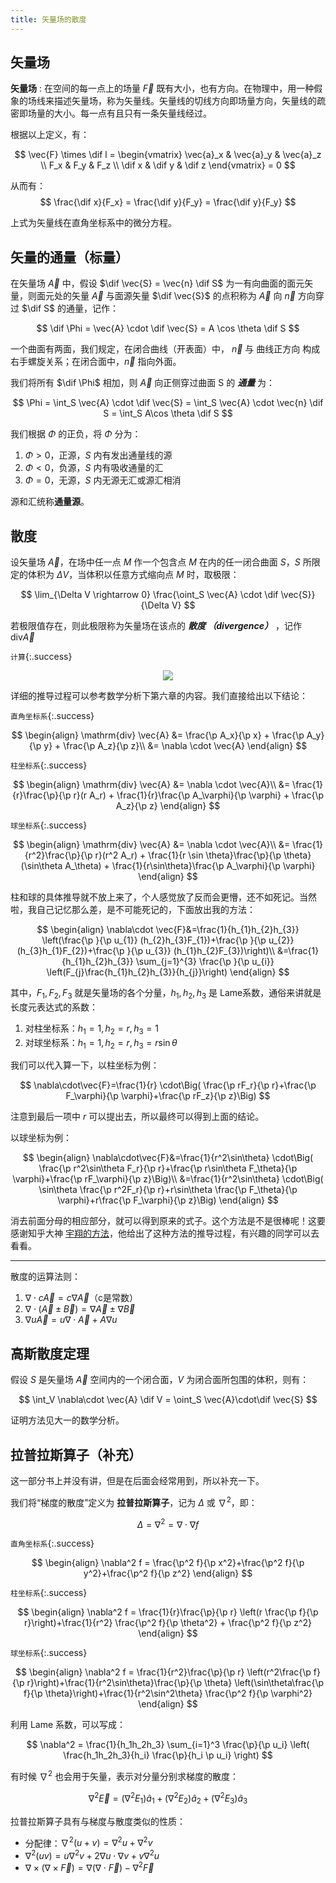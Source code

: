 ```yaml
---
title: 矢量场的散度
---
```


<!--more-->

$$
\newcommand{\dif}{\mathop{}\!\mathrm{d}}
\newcommand{\p}{\partial}
$$

## 矢量场

**矢量场**
: 在空间的每一点上的场量 $\vec{F}$ 既有大小，也有方向。在物理中，用一种假象的场线来描述矢量场，称为矢量线。矢量线的切线方向即场量方向，矢量线的疏密即场量的大小。每一点有且只有一条矢量线经过。

根据以上定义，有：

$$
\vec{F} \times \dif l =
\begin{vmatrix}
\vec{a}_x & \vec{a}_y & \vec{a}_z \\
F_x & F_y & F_z \\
\dif x & \dif y & \dif z
\end{vmatrix}
= 0
$$

从而有：
$$
\frac{\dif x}{F_x} = \frac{\dif y}{F_y} = \frac{\dif y}{F_y}
$$

上式为矢量线在直角坐标系中的微分方程。

## 矢量的通量（标量）

在矢量场 $\vec{A}$ 中，假设 $\dif \vec{S} = \vec{n} \dif S$ 为一有向曲面的面元矢量，则面元处的矢量 $\vec{A}$ 与面源矢量 $\dif \vec{S}$ 的点积称为 $\vec{A}$ 向 $\vec{n}$ 方向穿过 $\dif S$ 的通量，记作：

$$
\dif \Phi = \vec{A} \cdot \dif \vec{S} = A \cos \theta \dif S
$$

一个曲面有两面，我们规定，在闭合曲线（开表面）中， $\vec{n}$ 与 曲线正方向 构成右手螺旋关系；在闭合面中，$\vec{n}$ 指向外面。

我们将所有 $\dif \Phi$ 相加，则 $\vec{A}$ 向正侧穿过曲面 S 的 ***通量*** 为：

$$
\Phi = \int_S \vec{A} \cdot \dif \vec{S} = \int_S \vec{A} \cdot \vec{n} \dif S = \int_S A\cos \theta \dif S
$$

我们根据 $\Phi$ 的正负，将 $\Phi$ 分为：
1. $\Phi>0$，正源，$S$ 内有发出通量线的源
2. $\Phi<0$，负源，$S$ 内有吸收通量的汇
3. $\Phi=0$，无源，$S$ 内无源无汇或源汇相消

源和汇统称**通量源**。

## 散度

设矢量场 $\vec{A}$，在场中任一点 $M$ 作一个包含点 $M$ 在内的任一闭合曲面 $S$，$S$ 所限定的体积为 $\Delta V$，当体积以任意方式缩向点 $M$ 时，取极限：

$$
\lim_{\Delta V \rightarrow 0} \frac{\oint_S \vec{A} \cdot \dif \vec{S}}{\Delta V}
$$

若极限值存在，则此极限称为矢量场在该点的 ***散度 （divergence）*** ，记作 $\mathrm{div} \vec{A}$

`计算`{:.success}
<center><img src="https://web.math.sinica.edu.tw/mathmedia/img/d392/39203f40189.png"></center>

详细的推导过程可以参考数学分析下第六章的内容。我们直接给出以下结论：

`直角坐标系`{:.success}

$$
\begin{align}
\mathrm{div} \vec{A} &= \frac{\p A_x}{\p x} + \frac{\p A_y}{\p y} + \frac{\p A_z}{\p z}\\
&= \nabla \cdot \vec{A}
\end{align}
$$

`柱坐标系`{:.success}

$$
\begin{align}
\mathrm{div} \vec{A} &= \nabla \cdot \vec{A}\\
&= \frac{1}{r}\frac{\p}{\p r}(r A_r) + \frac{1}{r}\frac{\p A_\varphi}{\p \varphi} + \frac{\p A_z}{\p z}
\end{align}
$$

`球坐标系`{:.success}

$$
\begin{align}
\mathrm{div} \vec{A} &= \nabla \cdot \vec{A}\\
&= \frac{1}{r^2}\frac{\p}{\p r}(r^2 A_r) + \frac{1}{r \sin \theta}\frac{\p}{\p \theta}(\sin\theta A_\theta) + \frac{1}{r\sin\theta}\frac{\p A_\varphi}{\p \varphi}
\end{align}
$$

柱和球的具体推导就不放上来了，个人感觉放了反而会更懵，还不如死记。当然啦，我自己记忆那么差，是不可能死记的，下面放出我的方法：

$$
\begin{align}
\nabla\cdot \vec{F}&=\frac{1}{h_{1}h_{2}h_{3}} \left(\frac{\p }{\p u_{1}} (h_{2}h_{3}F_{1})+\frac{\p }{\p u_{2}} (h_{3}h_{1}F_{2})+\frac{\p }{\p u_{3}} (h_{1}h_{2}F_{3})\right)\\
&=\frac{1}{h_{1}h_{2}h_{3}} \sum_{j=1}^{3} \frac{\p }{\p u_{i}} \left(F_{j}\frac{h_{1}h_{2}h_{3}}{h_{j}}\right)
\end{align}
$$

其中，$F_1,F_2,F_3$ 就是矢量场的各个分量，$h_1,h_2,h_3$ 是 Lame系数，通俗来讲就是长度元表达式的系数：
1. 对柱坐标系：$h_1=1, h_2=r, h_3=1$
2. 对球坐标系：$h_1=1, h_2=r, h_3=r\sin\theta$

我们可以代入算一下，以柱坐标为例：

$$
\nabla\cdot\vec{F}=\frac{1}{r} \cdot\Big( \frac{\p rF_r}{\p r}+\frac{\p F_\varphi}{\p \varphi}+\frac{\p rF_z}{\p z}\Big)
$$

注意到最后一项中 $r$ 可以提出去，所以最终可以得到上面的结论。

以球坐标为例：

$$
\begin{align}
\nabla\cdot\vec{F}&=\frac{1}{r^2\sin\theta} \cdot\Big( \frac{\p r^2\sin\theta F_r}{\p r}+\frac{\p r\sin\theta F_\theta}{\p \varphi}+\frac{\p rF_\varphi}{\p z}\Big)\\
&=\frac{1}{r^2\sin\theta} \cdot\Big( \sin\theta \frac{\p r^2F_r}{\p r}+r\sin\theta \frac{\p F_\theta}{\p \varphi}+r\frac{\p F_\varphi}{\p z}\Big)
\end{align}
$$

消去前面分母的相应部分，就可以得到原来的式子。这个方法是不是很棒呢！这要感谢知乎大神 [宇翔的方法](https://www.zhihu.com/question/20897682)，他给出了这种方法的推导过程，有兴趣的同学可以去看看。

---

散度的运算法则：
1. $\nabla\cdot c\vec{A}=c\nabla\vec{A}$（c是常数）
2. $\nabla\cdot(\vec{A}\pm\vec{B})=\nabla\vec{A}\pm\nabla\vec{B}$
3. $\nabla u\vec{A}=u\nabla\cdot\vec{A}+A\nabla u$

## 高斯散度定理

假设 $S$ 是矢量场 $\vec{A}$ 空间内的一个闭合面，$V$ 为闭合面所包围的体积，则有：

$$
\int_V \nabla\cdot \vec{A} \dif V = \oint_S \vec{A}\cdot\dif \vec{S}
$$

证明方法见大一的数学分析。


## 拉普拉斯算子（补充）

这一部分书上并没有讲，但是在后面会经常用到，所以补充一下。

我们将“梯度的散度”定义为 **拉普拉斯算子**，记为 $\Delta$ 或 $\nabla^2$，即：

$$
\Delta = \nabla^2 = \nabla\cdot\nabla f
$$

`直角坐标系`{:.success}

$$
\begin{align}
\nabla^2 f = \frac{\p^2 f}{\p x^2}+\frac{\p^2 f}{\p y^2}+\frac{\p^2 f}{\p z^2}
\end{align}
$$

`柱坐标系`{:.success}

$$
\begin{align}
\nabla^2 f = \frac{1}{r}\frac{\p}{\p r} \left(r \frac{\p f}{\p r}\right)+\frac{1}{r^2} \frac{\p^2 f}{\p \theta^2} + \frac{\p^2 f}{\p z^2}
\end{align}
$$

`球坐标系`{:.success}

$$
\begin{align}
\nabla^2 f = \frac{1}{r^2}\frac{\p}{\p r} \left(r^2\frac{\p f}{\p r}\right)+\frac{1}{r^2\sin\theta}\frac{\p}{\p \theta} \left(\sin\theta\frac{\p f}{\p \theta}\right)+\frac{1}{r^2\sin^2\theta} \frac{\p^2 f}{\p \varphi^2}
\end{align}
$$

利用 Lame 系数，可以写成：

$$
\nabla^2 = \frac{1}{h_1h_2h_3} \sum_{i=1}^3 \frac{\p}{\p u_i} \left( \frac{h_1h_2h_3}{h_i} \frac{\p}{h_i \p u_i} \right)
$$

有时候 $\nabla^2$ 也会用于矢量，表示对分量分别求梯度的散度：

$$
\nabla^2 \vec{E} = (\nabla^2 E_1) \hat{a}_1+(\nabla^2 E_2) \hat{a}_2+(\nabla^2 E_3) \hat{a}_3
$$

拉普拉斯算子具有与梯度与散度类似的性质：

* 分配律：$\nabla^2(u+v)=\nabla^2 u + \nabla^2 v$
* $\nabla^2(uv)=u\nabla^2 v+2\nabla u \cdot \nabla v +v\nabla^2 u$
* $\nabla \times (\nabla\times \vec{F}) = \nabla(\nabla\cdot\vec{F}) - \nabla^2\vec{F}$